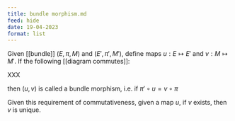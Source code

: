 ```yaml
---
title: bundle morphism.md
feed: hide
date: 19-04-2023
format: list
---
```



Given [[bundle]] $(E, \pi, M)$ and $(E', \pi', M')$, define maps $u:E\mapsto E'$ and $v:M\mapsto M'$. If the following [[diagram commutes]]:

XXX

then $(u,v)$ is called a bundle morphism, i.e. if $\pi' \circ u = v\circ\pi$

Given this requirement of commutativeness, given a map $u$, if $v$ exists, then $v$ is unique.